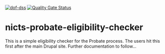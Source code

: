 [![dof-dss](https://circleci.com/gh/dof-dss/nicts-probate-eligibility-checker.svg?style=svg&circle-token=65bd91969b3a6cb1b6e37eb596224aa2ffddacf9)](https://app.circleci.com/pipelines/github/dof-dss/nicts-probate-eligibility-checker) [![Quality Gate Status](https://sonarcloud.io/api/project_badges/measure?project=dof-dss_nicts-probate-eligibility-checker&metric=alert_status)](https://sonarcloud.io/dashboard?id=dof-dss_nicts-probate-eligibility-checker)

# nicts-probate-eligibility-checker

This is a simple eligibility checker for the Probate process. The users hit this first after the main Drupal site.
Further documentation to follow...
